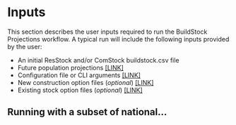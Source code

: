 # Inputs
This section describes the user inputs required to run the BuildStock Projections workflow. A typical run will include the following inputs provided by the user:

- An initial ResStock and/or ComStock buildstock.csv file
- Future population projections [[LINK]](population)
- Configuration file or CLI arguments [[LINK]](project_cfg)
- New construction option files (*optional*) [[LINK]](building_options)
- Existing stock option files (*optional*) [[LINK]](building_options)

## Running with a subset of national...
<!-- FIXME: Figure out how to link directly to the existing and new construction subsections -->

<!-- Diagram w/ workflow/inputs?>
